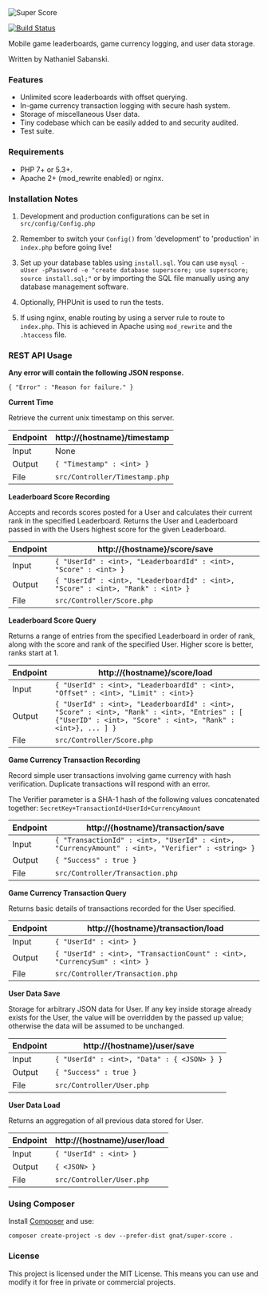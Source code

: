 <img src="http://imgur.com/Gict1wr.png" alt="Super Score" />

[![Build Status](https://travis-ci.org/gnat/super-score.svg?branch=master)](https://travis-ci.org/gnat/super-score)

Mobile game leaderboards, game currency logging, and user data storage.

Written by Nathaniel Sabanski.

### Features

* Unlimited score leaderboards with offset querying.
* In-game currency transaction logging with secure hash system.
* Storage of miscellaneous User data.
* Tiny codebase which can be easily added to and security audited.
* Test suite.

### Requirements

* PHP 7+ or 5.3+.
* Apache 2+ (mod_rewrite enabled) or nginx.

### Installation Notes

1. Development and production configurations can be set in `src/config/Config.php`

2. Remember to switch your `Config()` from 'development' to 'production' in `index.php` before going live!

3. Set up your database tables using `install.sql`. You can use `mysql -uUser -pPassword -e "create database superscore; use superscore; source install.sql;"` or by importing the SQL file manually using any database management software.

4. Optionally, PHPUnit is used to run the tests.

5. If using nginx, enable routing by using a server rule to route to `index.php`. This is achieved in Apache using `mod_rewrite` and the `.htaccess` file.

### REST API Usage

**Any error will contain the following JSON response.**

`{ "Error" : "Reason for failure." }`

**Current Time**

Retrieve the current unix timestamp on this server.

| Endpoint | http://{hostname}/timestamp | 
| --- | --- |
| Input | None |
| Output | `{ "Timestamp" : <int> }` |
| File | `src/Controller/Timestamp.php` |

**Leaderboard Score Recording**

Accepts and records scores posted for a User and calculates their current rank in the specified Leaderboard. Returns the User and Leaderboard passed in with the Users highest score for the given Leaderboard.

| Endpoint | http://{hostname}/score/save | 
| --- | --- |
| Input | `{ "UserId" : <int>, "LeaderboardId" : <int>, "Score" : <int> }` |
| Output | `{ "UserId" : <int>, "LeaderboardId" : <int>, "Score" : <int>, "Rank" : <int> }` |
| File | `src/Controller/Score.php` |

**Leaderboard Score Query**

Returns a range of entries from the specified Leaderboard in order of rank, along with the score and rank of the specified User. Higher score is better, ranks start at 1.

| Endpoint | http://{hostname}/score/load | 
| --- | --- |
| Input | `{ "UserId" : <int>, "LeaderboardId" : <int>, "Offset" : <int>, "Limit" : <int>}` |
| Output | `{ "UserId" : <int>, "LeaderboardId" : <int>, "Score" : <int>, "Rank" : <int>, "Entries" : [ {"UserID" : <int>, "Score" : <int>, "Rank" : <int>}, ... ] }` |
| File | `src/Controller/Score.php` |

**Game Currency Transaction Recording**

Record simple user transactions involving game currency with hash verification. Duplicate transactions will respond with an error.

The Verifier parameter is a SHA-1 hash of the following values concatenated together:
`SecretKey+TransactionId+UserId+CurrencyAmount`

| Endpoint | http://{hostname}/transaction/save | 
| --- | --- |
| Input | `{ "TransactionId" : <int>, "UserId" : <int>, "CurrencyAmount" : <int>, "Verifier" : <string> }` |
| Output | `{ "Success" : true }` |
| File | `src/Controller/Transaction.php` |

**Game Currency Transaction Query**

Returns basic details of transactions recorded for the User specified.

| Endpoint | http://{hostname}/transaction/load | 
| --- | --- |
| Input | `{ "UserId" : <int> }` |
| Output | `{ "UserId" : <int>, "TransactionCount" : <int>, "CurrencySum" : <int> }` |
| File | `src/Controller/Transaction.php` |

**User Data Save**

Storage for arbitrary JSON data for User. If any key inside storage already exists for the User, the value will be overridden by the passed up value; otherwise the data will be assumed to be unchanged.

| Endpoint | http://{hostname}/user/save | 
| --- | --- |
| Input | `{ "UserId" : <int>, "Data" : { <JSON> } }` |
| Output | `{ "Success" : true }` |
| File | `src/Controller/User.php` |

**User Data Load**

Returns an aggregation of all previous data stored for User.

| Endpoint | http://{hostname}/user/load | 
| --- | --- |
| Input | `{ "UserId" : <int> }` |
| Output | `{ <JSON> }` |
| File | `src/Controller/User.php` |


### Using Composer

Install [Composer](https://getcomposer.org/) and use:

```composer create-project -s dev --prefer-dist gnat/super-score .```

### License

This project is licensed under the MIT License. This means you can use and modify it for free in private or commercial projects.
